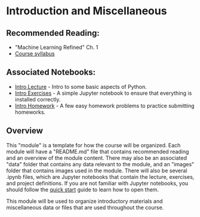 # Introduction and Miscellaneous

## Recommended Reading:

- "Machine Learning Refined" Ch. 1
- [Course syllabus](data/syllabus.pdf)

## Associated Notebooks:

- [Intro Lecture](lecture0-python_basics.ipynb) - Intro to some basic aspects of Python.
- [Intro Exercises](exercises-intro.ipynb) - A simple Jupyter notebook to ensure that everything is installed correctly.
- [Intro Homework](homework-intro.ipynb) - A few easy homework problems to practice submitting homeworks.


## Overview

This "module" is a template for how the course will be organized. Each module will have a "README.md" file that contains recommended reading and an overview of the module content. There may also be an associated "data" folder that contains any data relevant to the module, and an "images" folder that contains images used in the module. There will also be several .ipynb files, which are Jupyter notebooks that contain the lecture, exercises, and project definitions. If you are not familiar with Jupyter notebooks, you should follow the [quick start](https://jupyter-notebook-beginner-guide.readthedocs.io/en/latest/) guide to learn how to open them. 

This module will be used to organize introductory materials and miscellaneous data or files that are used throughout the course.
